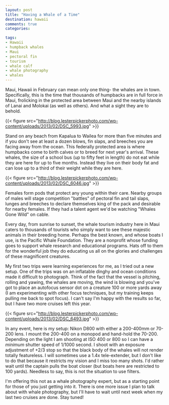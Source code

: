 ```yaml
---
layout: post
title: "Having a Whale of a Time"
destination: hawaii
comments: true
categories:

tags:
- Hawaii
- humpback whales
- Maui
- pectoral fin
- tourism
- whale calf
- whale photography
- whales
---
```

Maui, Hawaii in February can mean only one thing- the whales are in town. Specifically, this is the time that thousands of humpbacks are in full force in Maui, frolicking in the protected area between Maui and the nearby islands of Lanai and Molokai (as well as others). And what a sight they are to behold.

{{< figure src="http://blog.lesterpickerphoto.com/wp-content/uploads/2013/02/DSC_5993.jpg" >}}

Stand on any beach from Kapalua to Wailea for more than five minutes and if you don't see at least a dozen blows, fin slaps, and breeches you are facing away from the ocean. This federally protected area is where humpbacks come to birth calves or to breed for next year's arrival. These whales, the size of a school bus (up to fifty feet in length) do not eat while they are here for up to five months. Instead they live on their body fat and can lose up to a third of their weight while they are here.

{{< figure src="http://blog.lesterpickerphoto.com/wp-content/uploads/2013/02/DSC_6046.jpg" >}}

Females form pods that protect any young within their care. Nearby groups of males will stage competition "battles" of pectoral fin and tail slaps, lunges and breeches to declare themselves king of the pack and desirable for nearby females. If they had a talent agent we'd be watching "Whales Gone Wild" on cable.

Every day, from sunrise to sunset, the whale tourism industry here in Maui caters to thousands of tourists who simply want to see these majestic animals in their breeding home. Perhaps the best known, and whose boats I use, is the Pacific Whale Foundation. They are a nonprofit whose funding goes to support whale research and educational programs. Hats off to them for the wonderful job they do educating us all on the glories and challenges of these magnificent creatures.

My first two trips were learning experiences for me, as I tried out a new setup. One of the trips was on an inflatable dinghy and ocean conditions made it difficult to photograph. Think of the fact that the vessel is pitching, rolling and yawing, the whales are moving, the wind is blowing and you've got to place an autofocus sensor dot on a creature 100 or more yards away (I am experimenting with other focus techniques, but my training keeps pulling me back to spot focus). I can't say I'm happy with the results so far, but I have two more cruises left this year.

{{< figure src="http://blog.lesterpickerphoto.com/wp-content/uploads/2013/02/DSC_6493.jpg" >}}

In any event, here is my setup: Nikon D800 with either a 200-400mm or 70-200 lens. I mount the 200-400 on a monopod and hand-hold the 70-200. Depending on the light I am shooting at ISO 400 or 800 so I can have a <em>minimum</em> shutter speed of 1/1000 second. I shoot with an exposure adjustment of +2/3 stop so that the black body of the whales will not render totally featureless. I will sometimes use a 1.4x tele-extender, but I don't like to do that because it restricts my vision and I miss too many shots. I'd rather wait until the captain pulls the boat closer (but boats here are restricted to 100 yards). Needless to say, this is not the situation to use filters.

I'm offering this not as a whale photography expert, but as a starting point for those of you just getting into it. There is one more issue I plan to talk about with whale photography, but I'll have to wait until next week when my last two cruises are done. Stay tuned!